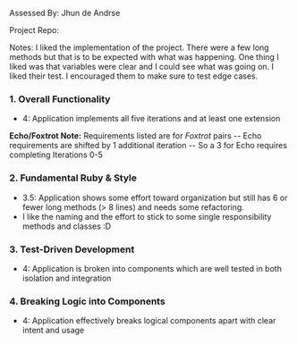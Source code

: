 Assessed By: Jhun de Andrse 

Project Repo: 

Notes: I liked the implementation of the project. There were a few long methods but that is to be expected with what was happening. One thing I liked was that variables were clear and I could see what was going on. I liked their test. I encouraged them to make sure to test edge cases.

### 1. Overall Functionality

* 4: Application implements all five iterations and at least one extension

**Echo/Foxtrot Note:** Requirements listed are for *Foxtrot* pairs -- Echo requirements are shifted by 1 additional iteration -- So a 3 for Echo requires completing Iterations 0-5

### 2. Fundamental Ruby & Style

* 3.5:  Application shows some effort toward organization but still has 6 or fewer long methods (> 8 lines) and needs some refactoring.
* I like the naming and the effort to stick to some single responsibility methods and classes :D


### 3. Test-Driven Development

* 4: Application is broken into components which are well tested in both isolation and integration


### 4. Breaking Logic into Components

* 4: Application effectively breaks logical components apart with clear intent and usage

